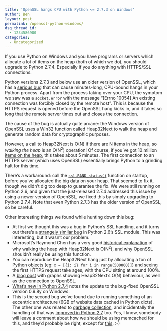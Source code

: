 ```yaml
---
title: 'OpenSSL hangs CPU with Python <= 2.7.3 on Windows'
author: Ben
layout: post
permalink: /openssl-python-windows/
dsq_thread_id:
  - 1234586980
categories:
  - Uncategorized
---
```

If you use Python on Windows and you have programs or servers which allocate a lot of items on the heap (both of which we do), you should upgrade to Python 2.7.4. Especially if you do anything with HTTPS/SSL connections.

Python versions 2.7.3 and below use an older version of OpenSSL, which has a [serious bug][1] that can cause minutes-long, CPU-bound hangs in your Python process. Apart from the process taking over your CPU, the symptom we saw was a `socket.error` with the message &#8220;[Errno 10054] An existing connection was forcibly closed by the remote host&#8221;. This is because the HTTPS request is opened before the OpenSSL hang kicks in, and it takes so long that the remote server times out and closes the connection.

The cause of the bug is actually quite arcane: the Windows version of OpenSSL uses a Win32 function called Heap32Next to walk the heap and generate random data for cryptographic purposes.

However, a call to Heap32Next is O(N) if there are N items in the heap, so *walking the heap* is an O(N<sup>2</sup>) operation! Of course, if you&#8217;ve got [10 million items on the heap][2], this takes about 5 minutes. The first connection to an HTTPS server (which uses OpenSSL) essentially brings Python to a grinding halt for this time.

There&#8217;s a workaround: call the [`ssl.RAND_status()`][3] function on startup, before you&#8217;ve allocated the big data on your heap. That seemed to fix it, though we didn&#8217;t dig too deep to guarantee the fix. We were still running on Python 2.6, and given that the just-released 2.7.4 addressed this issue by using a newer version of OpenSSL, we fixed this by simply upgrading to Python 2.7.4. Note that even Python 2.7.3 has the older version of OpenSSL, so be careful.

Other interesting things we found while hunting down this bug:

  * <span style="line-height: 13px;">At first we thought this was a bug in Python&#8217;s SSL handling, and it turns out there&#8217;s a <a href="http://bugs.python.org/issue5103">strangely similar bug</a> in Python 2.6&#8217;s SSL module. This was interesting, but it wasn&#8217;t our problem.<br /> </span>
  * Microsoft&#8217;s Raymond Chen has a very good [historical explanation][4] of why walking the heap with Heap32Next is O(N<sup>2</sup>), and why OpenSSL shouldn&#8217;t really be using this function.
  * You can reproduce the Heap32Next hang just by allocating a ton of Python objects (eg: `x = [{i: i} for i in range(500000)]`) and seeing the first HTTPS request take ages, with the CPU sitting at around 100%.
  * A [blog post][5] with graphs showing Heap32Next&#8217;s O(N) behaviour, as well as the connection to OpenSSL.
  * [What&#8217;s new in Python 2.7.4][6] notes the update to the bug-fixed OpenSSL version 0.9.8y on Windows.
  * This is the second bug we&#8217;ve found due to running something of an eccentric architecture (6GB of website data cached in Python dicts). The other one was related to [garbage collection][2], and incidentally the handling of that was [improved in Python 2.7][7] too. Yes, I know, somebody will leave a comment about how we should be using memcached for this, and they&#8217;d probably be right, except for [this][8]. :-)

 [1]: http://rt.openssl.org/Ticket/Display.html?id=2100&user=guest&pass=guest
 [2]: http://tech.oyster.com/pythons-garbage-collector/
 [3]: http://docs.python.org/2/library/ssl.html#ssl.RAND_status
 [4]: http://blogs.msdn.com/b/oldnewthing/archive/2012/03/23/10286665.aspx
 [5]: http://thenewjamesbaker.blogspot.co.nz/2009/11/performance-of-heap32next-on-64-bit.html
 [6]: http://hg.python.org/cpython/file/9290822f2280/Misc/NEWS
 [7]: http://docs.python.org/dev/whatsnew/2.7.html#optimizations
 [8]: http://www.joelonsoftware.com/articles/fog0000000069.html